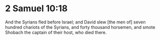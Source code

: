 # 2 Samuel 10:18

And the Syrians fled before Israel; and David slew [the men of] seven hundred chariots of the Syrians, and forty thousand horsemen, and smote Shobach the captain of their host, who died there.